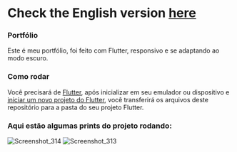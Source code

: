 # Check the English version <a href="README.md">here</a>

### Portfólio

Este é meu portfólio, foi feito com Flutter, responsivo e se adaptando ao modo escuro.


### Como rodar

Você precisará de <a href="https://docs.flutter.dev/get-started/install">Flutter</a>, após inicializar em seu emulador ou dispositivo e <a href="https://docs .flutter.dev/get-started/codelab">iniciar um novo projeto do Flutter</a>, você transferirá os arquivos deste repositório para a pasta do seu projeto Flutter.


### Aqui estão algumas prints do projeto rodando:

![Screenshot_314](https://user-images.githubusercontent.com/113607857/194425398-cb40bbd8-050f-47a5-9629-4bac925fcfad.png)
![Screenshot_313](https://user-images.githubusercontent.com/113607857/194425406-b0fbaf54-0036-4ee2-8838-02caca22eee3.png)

